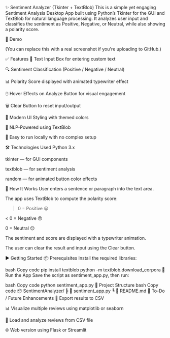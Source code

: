 ✨ Sentiment Analyzer (Tkinter + TextBlob)
This is a simple yet engaging Sentiment Analysis Desktop App built using Python’s Tkinter for the GUI and TextBlob for natural language processing. It analyzes user input and classifies the sentiment as Positive, Negative, or Neutral, while also showing a polarity score.

📸 Demo

(You can replace this with a real screenshot if you're uploading to GitHub.)

✅ Features
💬 Text Input Box for entering custom text

🔍 Sentiment Classification (Positive / Negative / Neutral)

📊 Polarity Score displayed with animated typewriter effect

🖱️ Hover Effects on Analyze Button for visual engagement

🗑️ Clear Button to reset input/output

🎨 Modern UI Styling with themed colors

🧠 NLP-Powered using TextBlob

🚀 Easy to run locally with no complex setup

🛠 Technologies Used
Python 3.x

tkinter — for GUI components

textblob — for sentiment analysis

random — for animated button color effects

🧪 How It Works
User enters a sentence or paragraph into the text area.

The app uses TextBlob to compute the polarity score:

> 0 = Positive 😀

< 0 = Negative 😠

0 = Neutral 😐

The sentiment and score are displayed with a typewriter animation.

The user can clear the result and input using the Clear button.

▶️ Getting Started
📦 Prerequisites
Install the required libraries:

bash
Copy code
pip install textblob
python -m textblob.download_corpora
🚀 Run the App
Save the script as sentiment_app.py, then run:

bash
Copy code
python sentiment_app.py
📁 Project Structure
bash
Copy code
📦 SentimentAnalyzer/
 ┣ 📄 sentiment_app.py
 ┗ 📄 README.md
🔧 To-Do / Future Enhancements
📁 Export results to CSV

📊 Visualize multiple reviews using matplotlib or seaborn

📂 Load and analyze reviews from CSV file

🌐 Web version using Flask or Streamlit

